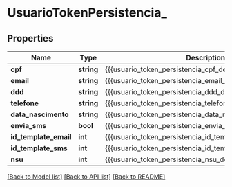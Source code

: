# UsuarioTokenPersistencia_

## Properties
Name | Type | Description | Notes
------------ | ------------- | ------------- | -------------
**cpf** | **string** | {{{usuario_token_persistencia_cpf_descricao}}} | [optional] 
**email** | **string** | {{{usuario_token_persistencia_email_descricao}}} | [optional] 
**ddd** | **string** | {{{usuario_token_persistencia_ddd_descricao}}} | [optional] 
**telefone** | **string** | {{{usuario_token_persistencia_telefone_descricao}}} | [optional] 
**data_nascimento** | **string** | {{{usuario_token_persistencia_data_nascimento_descricao}}} | [optional] 
**envia_sms** | **bool** | {{{usuario_token_persistencia_envia_sms_descricao}}} | [optional] 
**id_template_email** | **int** | {{{usuario_token_persistencia_id_template_email_descricao}}} | [optional] 
**id_template_sms** | **int** | {{{usuario_token_persistencia_id_template_sms_descricao}}} | [optional] 
**nsu** | **int** | {{{usuario_token_persistencia_nsu_descricao}}} | [optional] 

[[Back to Model list]](../README.md#documentation-for-models) [[Back to API list]](../README.md#documentation-for-api-endpoints) [[Back to README]](../README.md)



